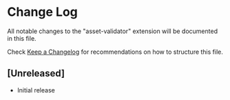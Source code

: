 # Change Log

All notable changes to the "asset-validator" extension will be documented in this file.

Check [Keep a Changelog](http://keepachangelog.com/) for recommendations on how to structure this file.

## [Unreleased]

- Initial release